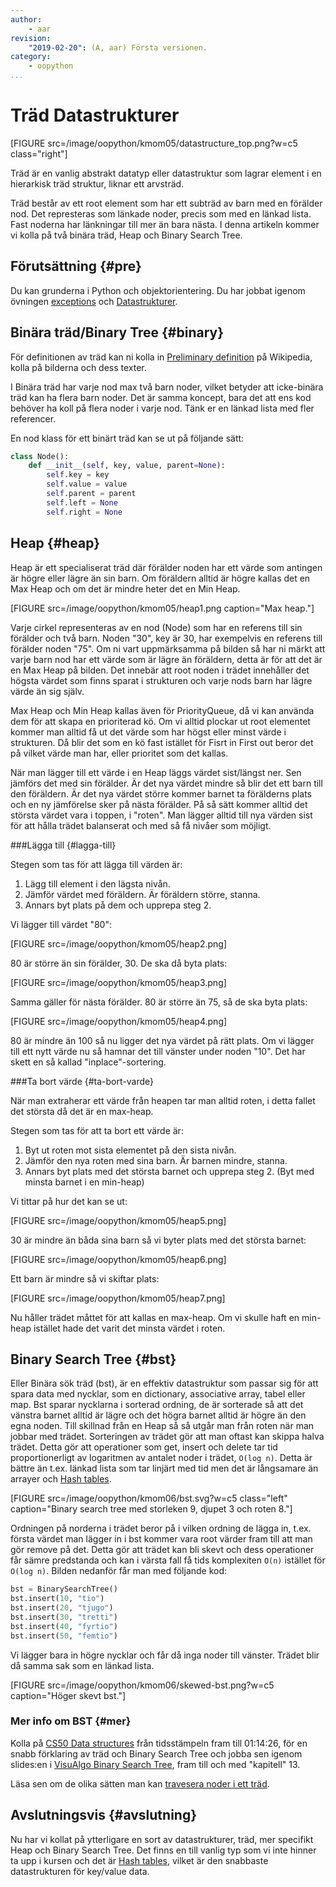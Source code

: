 ```yaml
---
author:
    - aar
revision:
    "2019-02-20": (A, aar) Första versionen.
category:
    - oopython
...
```

Träd Datastrukturer
===================================

[FIGURE src=/image/oopython/kmom05/datastructure_top.png?w=c5 class="right"]

Träd är en vanlig abstrakt datatyp eller datastruktur som lagrar element i en hierarkisk träd struktur, liknar ett arvsträd.

<!--more-->

Träd består av ett root element som har ett subträd av barn med en förälder nod. Det represteras som länkade noder, precis som med en länkad lista. Fast noderna har länkningar till mer än bara nästa. I denna artikeln kommer vi kolla på två binära träd, Heap och Binary Search Tree.



Förutsättning {#pre}
-------------------------------

Du kan grunderna i Python och objektorientering. Du har jobbat igenom övningen [exceptions](kunskap/exceptions) och [Datastrukturer](kunskap/datastrukturer).



Binära träd/Binary Tree {#binary}
-----------------------------
För definitionen av träd kan ni kolla in [Preliminary definition](https://en.wikipedia.org/wiki/Tree_(data_structure)#Preliminary_definition) på Wikipedia, kolla på bilderna och dess texter.

I Binära träd har varje nod max två barn noder, vilket betyder att icke-binära träd kan ha flera barn noder. Det är samma koncept, bara det att ens kod behöver ha koll på flera noder i varje nod. Tänk er en länkad lista med fler referencer.

En nod klass för ett binärt träd kan se ut på följande sätt:

```python
class Node():
    def __init__(self, key, value, parent=None):
        self.key = key
        self.value = value
        self.parent = parent
        self.left = None
        self.right = None
```



Heap {#heap}
------------------------------

Heap är ett specialiserat träd där förälder noden har ett värde som antingen är högre eller lägre än sin barn. Om föräldern alltid är högre kallas det en Max Heap och om det är mindre heter det en Min Heap.

[FIGURE src=/image/oopython/kmom05/heap1.png caption="Max heap."]

Varje cirkel representeras av en nod (Node) som har en referens till sin förälder och två barn. Noden "30", key är 30, har exempelvis en referens till förälder noden "75". Om ni vart uppmärksamma på bilden så har ni märkt att varje barn nod har ett värde som är lägre än föräldern, detta är för att det är en Max Heap på bilden. Det innebär att root noden i trädet innehåller det högsta värdet som finns sparat i strukturen och varje nods barn har lägre värde än sig själv.

Max Heap och Min Heap kallas även för PriorityQueue, då vi kan använda dem för att skapa en prioriterad kö. Om vi alltid plockar ut root elementet kommer man alltid få ut det värde som har högst eller minst värde i strukturen. Då blir det som en kö fast istället för Fisrt in First out beror det på vilket värde man har, eller prioritet som det kallas.

När man lägger till ett värde i en Heap läggs värdet sist/längst ner. Sen jämförs det med sin förälder. Är det nya värdet mindre så blir det ett barn till den föräldern. Är det nya värdet större kommer barnet ta förälderns plats och en ny jämförelse sker på nästa förälder. På så sätt kommer alltid det största värdet vara i toppen, i "roten". Man lägger alltid till nya värden sist för att hålla trädet balanserat och med så få nivåer som möjligt.

###Lägga till {#lagga-till}  

Stegen som tas för att lägga till värden är:  
1. Lägg till element i den lägsta nivån.  
2. Jämför värdet med föräldern. Är föräldern större, stanna.  
3. Annars byt plats på dem och upprepa steg 2.

Vi lägger till värdet "80":  

[FIGURE src=/image/oopython/kmom05/heap2.png]

80 är större än sin förälder, 30. De ska då byta plats:  

[FIGURE src=/image/oopython/kmom05/heap3.png]  

Samma gäller för nästa förälder. 80 är större än 75, så de ska byta plats:  

[FIGURE src=/image/oopython/kmom05/heap4.png]  

80 är mindre än 100 så nu ligger det nya värdet på rätt plats. Om vi lägger till ett nytt värde nu så hamnar det till vänster under noden "10". Det har skett en så kallad "inplace"-sortering.



###Ta bort värde {#ta-bort-varde}  

När man extraherar ett värde från heapen tar man alltid roten, i detta fallet det största då det är en max-heap.  

Stegen som tas för att ta bort ett värde är:  
1. Byt ut roten mot sista elementet på den sista nivån.  
2. Jämför den nya roten med sina barn. Är barnen mindre, stanna.  
3. Annars byt plats med det största barnet och upprepa steg 2. (Byt med minsta barnet i en min-heap)  

Vi tittar på hur det kan se ut:  

[FIGURE src=/image/oopython/kmom05/heap5.png]  

30 är mindre än båda sina barn så vi byter plats med det största barnet:  

[FIGURE src=/image/oopython/kmom05/heap6.png]  

Ett barn är mindre så vi skiftar plats:  

[FIGURE src=/image/oopython/kmom05/heap7.png]

Nu håller trädet måttet för att kallas en max-heap. Om vi skulle haft en min-heap istället hade det varit det minsta värdet i roten.



Binary Search Tree {#bst}
------------------------------

Eller Binära sök träd (bst), är en effektiv datastruktur som passar sig för att spara data med nycklar, som en dictionary, associative array, tabel eller map. Bst sparar nycklarna i sorterad ordning, de är sorterade så att det vänstra barnet alltid är lägre och det högra barnet alltid är högre än den egna noden. Till skillnad från en Heap så så utgår man från roten när man jobbar med trädet. Sorteringen av trädet gör att man oftast kan skippa halva trädet. Detta gör att operationer som get, insert och delete tar tid proportionerligt av logaritmen av antalet noder i trädet, `O(log n)`. Detta är bättre än t.ex. länkad lista som tar linjärt med tid men det är långsamare än arrayer och [Hash tables](https://en.wikipedia.org/wiki/Hash_table).

[FIGURE src=/image/oopython/kmom06/bst.svg?w=c5 class="left" caption="Binary search tree med storleken 9, djupet 3 och roten 8."]

Ordningen på norderna i trädet beror på i vilken ordning de lägga in, t.ex. första värdet man lägger in i bst kommer vara root värder fram till att man gör remove på det. Detta gör att trädet kan bli skevt och dess operationer får sämre predstanda och kan i värsta fall få tids komplexiten `O(n)` istället för `O(log n)`. Bilden nedanför får man med följande kod:

```python
bst = BinarySearchTree()
bst.insert(10, "tio")
bst.insert(20, "tjugo")
bst.insert(30, "tretti")
bst.insert(40, "fyrtio")
bst.insert(50, "femtio")
```

Vi lägger bara in högre nycklar och får då inga noder till vänster. Trädet blir då samma sak som en länkad lista.

[FIGURE src=/image/oopython/kmom06/skewed-bst.png?w=c5 caption="Höger skevt bst."]

### Mer info om BST {#mer}

Kolla på [CS50 Data structures](https://www.youtube.com/watch?v=pA-8eBZvN1E&t=3473s) från tidsstämpeln fram till 01:14:26, för en snabb förklaring av träd och Binary Search Tree och jobba sen igenom slides:en i [VisuAlgo Binary Search Tree](https://visualgo.net/en/bst?slide=1), fram till och med "kapitell" 13.

Läsa sen om de olika sätten man kan [travesera noder i ett träd](https://en.wikipedia.org/wiki/Tree_traversal).

Avslutningsvis {#avslutning}
------------------------------

Nu har vi kollat på ytterligare en sort av datastrukturer, träd, mer specifikt Heap och Binary Search Tree. Det finns en till vanlig typ som vi inte hinner ta upp i kursen och det är [Hash tables](https://en.wikipedia.org/wiki/Hash_table), vilket är den snabbaste datastrukturen för key/value data.

